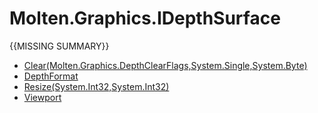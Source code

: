 ﻿  
# Molten.Graphics.IDepthSurface
{{MISSING SUMMARY}}
  
*  [Clear(Molten.Graphics.DepthClearFlags,System.Single,System.Byte)](docs/Molten.Render/Molten/Graphics/IDepthSurface/Clear.md)  
*  [DepthFormat](docs/Molten.Render/Molten/Graphics/IDepthSurface/DepthFormat.md)  
*  [Resize(System.Int32,System.Int32)](docs/Molten.Render/Molten/Graphics/IDepthSurface/Resize.md)  
*  [Viewport](docs/Molten.Render/Molten/Graphics/IDepthSurface/Viewport.md)